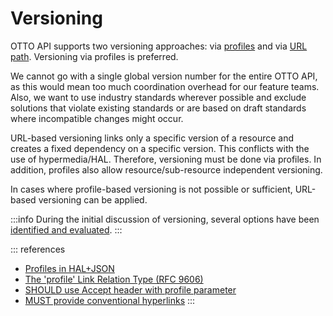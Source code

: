 # Versioning

OTTO API supports two versioning approaches: via [profiles](./guidelines/020_guidelines/040_hypermedia/4000_profiles.md) and via [URL path](./guidelines/020_guidelines/080_versioning/1050_should-not-use-resource-versioned-path.md). Versioning via profiles is preferred.

We cannot go with a single global version number for the entire OTTO API, as this would mean too much coordination overhead for our feature teams. Also, we want to use industry standards wherever possible and exclude solutions that violate existing standards or are based on draft standards where incompatible changes might occur.

URL-based versioning links only a specific version of a resource and creates a fixed dependency on a specific version. This conflicts with the use of hypermedia/HAL. Therefore, versioning must be done via profiles.
In addition, profiles also allow resource/sub-resource independent versioning.

In cases where profile-based versioning is not possible or sufficient, URL-based versioning can be applied.

:::info
During the initial discussion of versioning, several options have been [identified and evaluated](https://github.com/otto-ec/ottoapi_guidelines/blob/master/references/versioning.md).
:::

::: references

- [Profiles in HAL+JSON](https://datatracker.ietf.org/doc/html/draft-kelly-json-hal-08#page-8)
- [The 'profile' Link Relation Type (RFC 9606)](https://tools.ietf.org/html/rfc6906)
- [SHOULD use Accept header with profile parameter](./guidelines/020_guidelines/080_versioning/1040_should-use-accept-header-with-profile-parameter.md)
- [MUST provide conventional hyperlinks](./guidelines/020_guidelines/040_hypermedia/2040_must-provide-conventional-hyperlinks.md)
  :::
